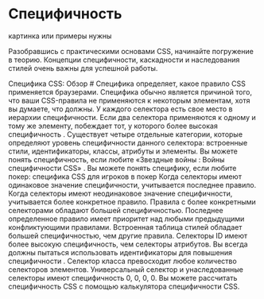 # Специфичность

картинка или примеры нужны

Разобравшись с практическими основами CSS, начинайте погружение в теорию. 
Концепции специфичности, каскадности и наследования стилей очень важны для успешной работы.

Специфика CSS: Обзор  #
Специфика определяет, какое правило CSS применяется браузерами.
Специфика обычно является причиной того, что ваши CSS-правила не применяются к некоторым элементам, хотя вы думаете, что должны.
У каждого селектора есть свое место в иерархии специфичности.
Если два селектора применяются к одному и тому же элементу, побеждает тот, у которого более высокая специфичность .
Существует четыре отдельные категории, которые определяют уровень специфичности данного селектора: встроенные стили, идентификаторы, классы, атрибуты и элементы.
Вы можете понять специфичность, если любите «Звездные войны : Войны специфичности CSS» .
Вы можете понять специфику, если любите покер: специфика CSS для игроков в покер
Когда селекторы имеют одинаковое значение специфичности, учитывается последнее правило.
Когда селекторы имеют неодинаковое значение специфичности, учитывается более конкретное правило.
Правила с более конкретными селекторами обладают большей специфичностью.
Последнее определенное правило имеет приоритет над любыми предыдущими конфликтующими правилами.
Встроенная таблица стилей обладает большей специфичностью, чем другие правила.
Селекторы ID имеют более высокую специфичность, чем селекторы атрибутов.
Вы всегда должны пытаться использовать идентификаторы для повышения специфичности .
Селектор класса превосходит любое количество селекторов элементов.
Универсальный селектор и унаследованные селекторы имеют специфичность 0, 0, 0, 0.
Вы можете рассчитать специфичность CSS с помощью калькулятора специфичности CSS.
